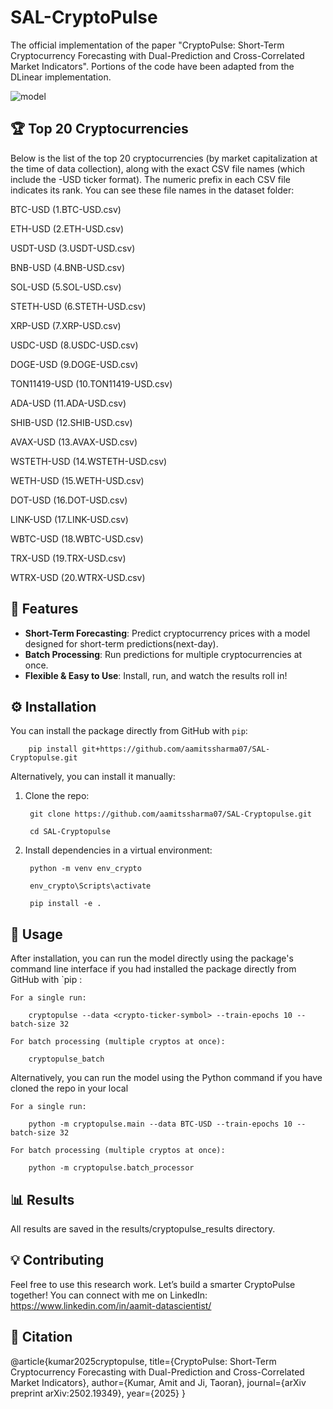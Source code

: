 # SAL-CryptoPulse

The official implementation of the paper "CryptoPulse: Short-Term Cryptocurrency Forecasting with Dual-Prediction and Cross-Correlated Market Indicators". Portions of the code have been adapted from the DLinear implementation.

![model](https://github.com/user-attachments/assets/e09ad3c1-ba77-4f7a-b9da-96ac04a5e1aa)

## 🏆 Top 20 Cryptocurrencies
Below is the list of the top 20 cryptocurrencies (by market capitalization at the time of data collection), along with the exact CSV file names (which include the -USD ticker format). The numeric prefix in each CSV file indicates its rank. You can see these file names in the dataset folder:

BTC-USD (1.BTC-USD.csv)

ETH-USD (2.ETH-USD.csv)

USDT-USD (3.USDT-USD.csv)

BNB-USD (4.BNB-USD.csv)

SOL-USD (5.SOL-USD.csv)

STETH-USD (6.STETH-USD.csv)

XRP-USD (7.XRP-USD.csv)

USDC-USD (8.USDC-USD.csv)

DOGE-USD (9.DOGE-USD.csv)

TON11419-USD (10.TON11419-USD.csv)

ADA-USD (11.ADA-USD.csv)

SHIB-USD (12.SHIB-USD.csv)

AVAX-USD (13.AVAX-USD.csv)

WSTETH-USD (14.WSTETH-USD.csv)

WETH-USD (15.WETH-USD.csv)

DOT-USD (16.DOT-USD.csv)

LINK-USD (17.LINK-USD.csv)

WBTC-USD (18.WBTC-USD.csv)

TRX-USD (19.TRX-USD.csv)

WTRX-USD (20.WTRX-USD.csv)


## 🚀 Features


- **Short-Term Forecasting**: Predict cryptocurrency prices with a model designed for short-term predictions(next-day).
- **Batch Processing**: Run predictions for multiple cryptocurrencies at once.
- **Flexible & Easy to Use**: Install, run, and watch the results roll in!

## ⚙️ Installation

You can install the package directly from GitHub with `pip`:

        pip install git+https://github.com/aamitssharma07/SAL-Cryptopulse.git

Alternatively, you can install it manually:

1. Clone the repo:

        git clone https://github.com/aamitssharma07/SAL-Cryptopulse.git

        cd SAL-Cryptopulse

2. Install dependencies in a virtual environment:

        python -m venv env_crypto

        env_crypto\Scripts\activate

        pip install -e .

## 🎯 Usage

After installation, you can run the model directly using the package's command line interface if you had installed the package directly from GitHub with `pip :

    For a single run:
    
        cryptopulse --data <crypto-ticker-symbol> --train-epochs 10 --batch-size 32 

    For batch processing (multiple cryptos at once):
    
        cryptopulse_batch

Alternatively, you can run the model using the Python command if you have cloned the repo in your local

    For a single run:
    
        python -m cryptopulse.main --data BTC-USD --train-epochs 10 --batch-size 32

    For batch processing (multiple cryptos at once):
    
        python -m cryptopulse.batch_processor

## 📊 Results

All results are saved in the results/cryptopulse_results directory.

## 💡 Contributing

Feel free to use this research work. Let’s build a smarter CryptoPulse together!
You can connect with me on LinkedIn: https://www.linkedin.com/in/aamit-datascientist/

## 📝 Citation
@article{kumar2025cryptopulse,
  title={CryptoPulse: Short-Term Cryptocurrency Forecasting with Dual-Prediction and Cross-Correlated Market Indicators},
  author={Kumar, Amit and Ji, Taoran},
  journal={arXiv preprint arXiv:2502.19349},
  year={2025}
}
